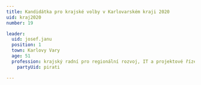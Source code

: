 ```yaml
---
title: Kandidátka pro krajské volby v Karlovarském kraji 2020 
uid: kraj2020
number: 19

leader:
  uid: josef.janu
  position: 1
  town: Karlovy Vary
  age: 51
  profession: krajský radní pro regionální rozvoj, IT a projektové řízení, stavební inženýr
    partyUid: pirati  

---
```

